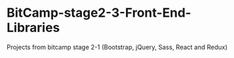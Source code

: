 # BitCamp-stage2-3-Front-End-Libraries
Projects from bitcamp stage 2-1 (Bootstrap, jQuery, Sass, React and Redux)
